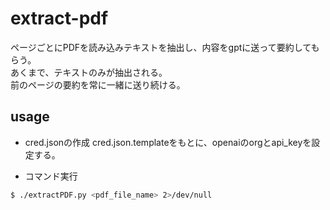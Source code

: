# extract-pdf

ページごとにPDFを読み込みテキストを抽出し、内容をgptに送って要約してもらう。  
あくまで、テキストのみが抽出される。  
前のページの要約を常に一緒に送り続ける。

## usage
- cred.jsonの作成
cred.json.templateをもとに、openaiのorgとapi_keyを設定する。

- コマンド実行
``` sh
$ ./extractPDF.py <pdf_file_name> 2>/dev/null
```
